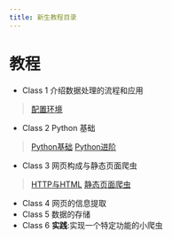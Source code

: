 ```yaml
---
title: 新生教程目录
---
```


# 教程

* Class 1 介绍数据处理的流程和应用
> [配置环境](./tutorial-Class1)
* Class 2 Python 基础
> [Python基础](./tutorial-Class2-1)
> [Python进阶](./tutorial-Class2-2)
* Class 3 网页构成与静态页面爬虫
> [HTTP与HTML](./tutorial-Class3-1)
> [静态页面爬虫](./tutorial-Class3-2)
* Class 4 网页的信息提取
* Class 5 数据的存储
* Class 6 **实践**:实现一个特定功能的小爬虫